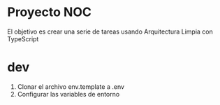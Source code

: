 # Proyecto NOC

El objetivo es crear una serie de tareas usando Arquitectura Limpia con TypeScript


# dev
1. Clonar el archivo env.template a .env
2. Configurar las variables de entorno 